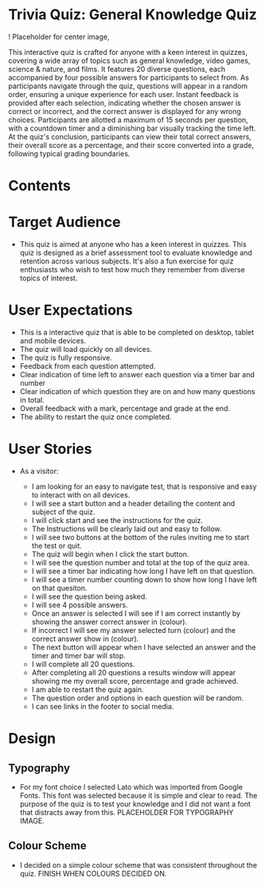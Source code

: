 # Trivia Quiz: General Knowledge Quiz

! Placeholder for center image, 

This interactive quiz is crafted for anyone with a keen interest in quizzes, covering a wide array of topics such as general knowledge, video games, science & nature, and films. It features 20 diverse questions, each accompanied by four possible answers for participants to select from. As participants navigate through the quiz, questions will appear in a random order, ensuring a unique experience for each user. Instant feedback is provided after each selection, indicating whether the chosen answer is correct or incorrect, and the correct answer is displayed for any wrong choices. Participants are allotted a maximum of 15 seconds per question, with a countdown timer and a diminishing bar visually tracking the time left. At the quiz's conclusion, participants can view their total correct answers, their overall score as a percentage, and their score converted into a grade, following typical grading boundaries.

# Contents


# Target Audience 
*   This quiz is aimed at anyone who has a keen interest in quizzes. This quiz is designed as a brief assessment tool to evaluate knowledge and retention across various subjects. It's also a fun exercise for quiz enthusiasts who wish to test how much they remember from diverse topics of interest.

# User Expectations
*   This is a interactive quiz that is able to be completed on desktop, tablet and mobile devices.
*   The quiz will load quickly on all devices.
*   The quiz is fully responsive.
*   Feedback from each question attempted.
*   Clear indication of time left to answer each question via a timer bar and number
*   Clear indication of which question they are on and how many questions in total. 
*   Overall feedback with a mark, percentage and grade at the end.
*   The ability to restart the quiz once completed.

# User Stories

* As a visitor:

    * I am looking for an easy to navigate test, that is responsive and easy to interact with on all devices.
    * I will see a start button and a header detailing the content and subject of the quiz.
    * I will click start and see the instructions for the quiz.
    * The Instructions will be clearly laid out and easy to follow.
    * I will see two buttons at the bottom of the rules inviting me to start the test or quit.
    * The quiz will begin when I click the start button.
    * I will see the question number and total at the top of the quiz area.
    * I will see a timer bar indicating how long I have left on that question.
    * I will see a timer number counting down to show how long I have left on that quesiton.
    * I will see the question being asked.
    * I will see 4 possible answers.
    * Once an answer is selected I will see if I am correct instantly by showing the answer correct answer in (colour).
    * If incorrect I will see my answer selected turn (colour) and the correct answer show in (colour).
    * The next button will appear when I have selected an answer and the timer and timer bar will stop.
    * I will complete all 20 questions.
    * After completing all 20 questions a results window will appear showing me my overall score, percentage and grade achieved.
    * I am able to restart the quiz again.
    * The question order and options in each question will be random.
    * I can see links in the footer to social media. 

# Design

## Typography
*   For my font choice I selected Lato which was imported from Google Fonts. This font was selected because it is simple and clear to read. The purpose of the quiz is to test your knowledge and I did not want a font that distracts away from this. PLACEHOLDER FOR TYPOGRAPHY IMAGE.

## Colour Scheme
- I decided on a simple colour scheme that was consistent throughout the quiz. FINISH WHEN COLOURS DECIDED ON.
